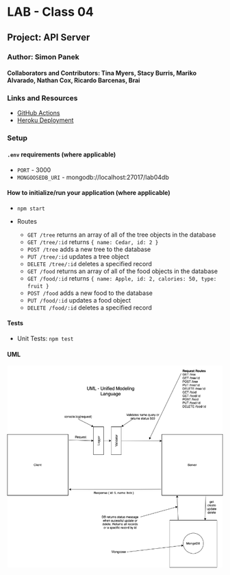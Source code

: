 # LAB - Class 04

## Project: API Server

### Author: Simon Panek

#### Collaborators and Contributors: Tina Myers, Stacy Burris, Mariko Alvarado, Nathan Cox, Ricardo Barcenas, Brai

### Links and Resources

- [GitHub Actions](https://github.com/simon-panek/api-server/actions) 
- [Heroku Deployment](https://simonpanek-api-server.herokuapp.com/)

### Setup

#### `.env` requirements (where applicable)

- `PORT` - 3000
- `MONGOOSEDB_URI` - mongodb://localhost:27017/lab04db

#### How to initialize/run your application (where applicable)

- `npm start`

- Routes
  - `GET /tree` returns an array of all of the tree objects in the database
  - `GET /tree/:id` returns `{ name: Cedar, id: 2 }`
  - `POST /tree` adds a new tree to the database
  - `PUT /tree/:id` updates a tree object
  - `DELETE /tree/:id` deletes a specified record
  - `GET /food` returns an array of all of the food objects in the database
  - `GET /food/:id` returns `{ name: Apple, id: 2, calories: 50, type: fruit }`
  - `POST /food` adds a new food to the database
  - `PUT /food/:id` updates a food object
  - `DELETE /food/:id` deletes a specified record

#### Tests

- Unit Tests: `npm test`

#### UML

![Whiteboard URI](401-lab-04-uml.png)